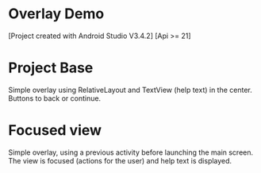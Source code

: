# Overlay Demo

[Project created with Android Studio V3.4.2] [Api >= 21]

# Project Base
Simple overlay using RelativeLayout and TextView (help text) in the center. Buttons to back or continue.

# Focused view
Simple overlay, using a previous activity before launching the main screen.
The view is focused (actions for the user) and help text is displayed.